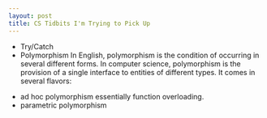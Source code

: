 ```yaml
---
layout: post
title: CS Tidbits I'm Trying to Pick Up
---
```


* Try/Catch
* Polymorphism
In English, polymorphism is the condition of occurring in several different forms. 
In computer science, polymorphism is the provision of a single interface to entities of different types.  It comes in several flavors:
- ad hoc polymorphism
essentially function overloading.
- parametric polymorphism

